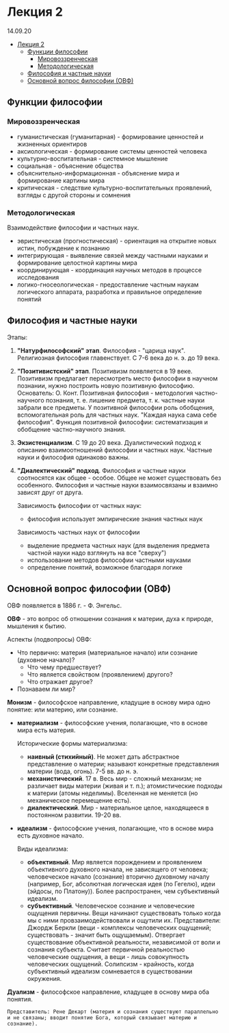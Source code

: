 # Лекция 2

14.09.20

- [Лекция 2](#лекция-2)
  - [Функции философии](#функции-философии)
    - [Мировоззренческая](#мировоззренческая)
    - [Методологическая](#методологическая)
  - [Философия и частные науки](#философия-и-частные-науки)
  - [Основной вопрос философии (ОВФ)](#основной-вопрос-философии-овф)

## Функции философии

### Мировоззренческая

- гуманистическая (гуманитарная) - формирование ценностей и жизненных ориентиров
- аксиологическая - формирование системы ценностей человека
- культурно-воспитательная - системное мышление
- социальная - объяснение общества
- объяснительно-информационная - объяснение мира и формирование картины мира
- критическая - следствие культурно-воспитательных проявлений, взгляды с другой стороны и сомнения

### Методологическая

Взаимодействие философии и частных наук.

- эвристическая (прогностическая) - ориентация на открытие новых истин, побуждение к познанию
- интегрирующая - выявление связей между частными науками и формирование целостной картины мира
- координирующая - координация научных методов в процессе исследования
- логико-гносеологическая - предоставление частным наукам логического аппарата, разработка и правильное определение понятий

## Философия и частные науки

Этапы:

1. __"Натурфилософский" этап__. Философия - "царица наук". Религиозная философия главенствует. С 7-6 века до н. э. до 19 века.
2. __"Позитивистский" этап__. Позитивизм появляется в 19 веке. Позитивизм предлагает пересмотреть место философии в научном познании, нужно построить новую позитивную философию. Основатель: О. Конт. Позитивная философия - методология частно-научного познания, т. е. лишение предмета, т. к. частные науки забрали все предметы. У позитивной философии роль обобщения, вспомогательная роль для частных наук. "Каждая наука сама себе философия". Функция позитивной философии: систематизация и обобщение частно-научного знания.
3. __Экзистенциализм__. С 19 до 20 века. Дуалистический подход к описанию взаимоотношений философии и частных наук. Частные науки и философия одинаково важны.
4. __"Диалектический" подход__. Философия и частные науки соотносятся как общее - особое. Общее не может существовать без особенного. Философия и частные науки взаимосвязаны и взаимно зависят друг от друга.

    Зависимость философии от частных наук:

    - философия использует эмпирические знания частных наук

    Зависимость частных наук от философии

    - выделение предмета частных наук (для выделения предмета частной науки надо взглянуть на все "сверху")
    - использование методов философии частными науками
    - определение понятий, возможное благодаря логике

## Основной вопрос философии (ОВФ)

ОВФ появляется в 1886 г. - Ф. Энгельс.

__ОВФ__ - это вопрос об отношении сознания к материи, духа к природе, мышления к бытию.

Аспекты (подвопросы) ОВФ:

- Что первично: материя (материальное начало) или сознание (духовное начало)?
  - Что чему предшествует?
  - Что является свойством (проявлением) другого?
  - Что отражает другое?
- Познаваем ли мир?

__Монизм__ - философское направление, кладущие в основу мира одно понятие: или материю, или сознание.

- __материализм__ - философские учения, полагающие, что в основе мира есть материя.

  Исторические формы материализма:

  - __наивный (стихийный)__. Не может дать абстрактное представление о материи; называют конкретные представления материи (вода, огонь). 7-5 вв. до н. э.
  - __механистический__. 17 в. Весь мир - сложный механизм; не различает виды материи (живая и т. п.); атомистические подходы к материи (атомы неделимы). Вселенная не меняется (но механическое перемещение есть).
  - __диалектический__. Мир - материальное целое, находящееся в постоянном развитии. 19-20 вв.

- __идеализм__ - философские учения, полагающие, что в основе мира есть духовное начало.

  Виды идеализма:

  - __объективный__. Мир является порождением и проявлением объективного духовного начала, не зависящего от человека; человеческое начало (сознание) вторично духовному началу (например, Бог, абсолютная логическая идея (по Гегелю), идеи (эйдосы, по Платону)). Более распространен, чем субъективный идеализм.
  - __субъективный__. Человеческое сознание и человеческие ощущения первичны. Вещи начинают существовать только когда мы с ними провзаимодействовали и ощутили их. Представители: Джордж Беркли (вещи - комплексы человеческих ощущений; существовать - значит быть ощущаемым). Отвергает существование объективной реальности, независимой от воли и сознания субъекта. Считает первичной реальностью человеческие ощущения, а вещи - лишь совокупность человеческих ощущений. Солипсизм - крайность, когда субъективный идеализм сомневается в существовании окружения.

__Дуализм__ - философское направление, кладущее в основу мира оба понятия.

    Представитель: Рене Декарт (материя и сознания существуют параллельно и не связаны; вводит понятие Бога, который связывает материю и сознание).
